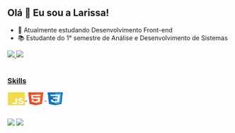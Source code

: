 ##  Olá 👋 Eu sou a Larissa! 

- 🌱 Atualmente estudando Desenvolvimento Front-end
- 📚 Estudante do 1° semestre de Análise e Desenvolvimento de Sistemas

<div style="display=flex">
  <a href="https://github.com/larissaklauck">
  <img height="160" src="https://github-readme-stats.vercel.app/api?username=larissaklauck&show_icons=true&theme=dracula&include_all_commits=true&count_private=true"/>
  <img height="160" src="https://github-readme-stats.vercel.app/api/top-langs/?username=larissaklauck&layout=compact&langs_count=7&theme=dracula"/>
</div>
<br>
  <h3>Skills</h3>
<div style="display=flex">
<img align="center" alt="JS" height="30" width="40" src="https://raw.githubusercontent.com/devicons/devicon/master/icons/javascript/javascript-plain.svg">

<img align="center" alt="HTML" height="30" width="40" src="https://raw.githubusercontent.com/devicons/devicon/master/icons/html5/html5-original.svg">

<img align="center" alt="CSS" height="30" width="40" src="https://raw.githubusercontent.com/devicons/devicon/master/icons/css3/css3-original.svg">

</div>

##

<div style="display=flex">
<a href = "mailto:larissaklauck@gmail.com"><img src="https://img.shields.io/badge/-Gmail-%23333?style=for-the-badge&logo=gmail&logoColor=white" target="_blank"></a>
<a href="https://www.linkedin.com/in/larissaklauck" target="_blank"><img src="https://img.shields.io/badge/-LinkedIn-%230077B5?style=for-the-badge&logo=linkedin&logoColor=white" target="_blank"></a>
  </div>
